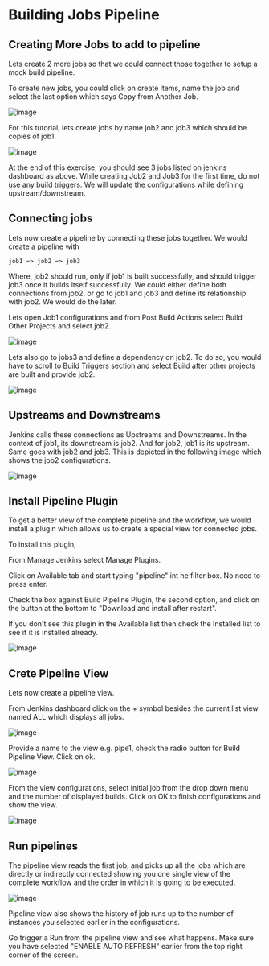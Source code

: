 # Building Jobs Pipeline

## Creating More Jobs to add to pipeline
Lets create 2 more jobs so that we could connect those together to setup a mock build pipeline.

To create new jobs, you could click on create items, name the job and select the last option which says Copy from Another Job.

![image](https://github.com/haneefmohamed/DevOps-Projects/assets/159698808/21d48b04-0a3b-4084-931a-7614454973fe)

For this tutorial, lets create jobs by name job2 and job3 which should be copies of job1.

![image](https://github.com/haneefmohamed/DevOps-Projects/assets/159698808/b2056f43-893f-4967-9b7e-e4724917b1be)

At the end of this exercise, you should see 3 jobs listed on jenkins dashboard as above. While creating Job2 and Job3 for the first time, do not use any build triggers. We will update the configurations while defining upstream/downstream.

## Connecting jobs
Lets now create a pipeline by connecting these jobs together. We would create a pipeline with
```
job1 => job2 => job3
```
Where, job2 should run, only if job1 is built successfully, and should trigger job3 once it builds itself successfully. We could either define both connections from job2, or go to job1 and job3 and define its relationship with job2. We would do the later.

Lets open Job1 configurations and from Post Build Actions select Build Other Projects and select job2.

![image](https://github.com/haneefmohamed/DevOps-Projects/assets/159698808/6c67af4a-eabf-4e14-8ace-ce68ac895075)

Lets also go to jobs3 and define a dependency on job2. To do so, you would have to scroll to Build Triggers section and select Build after other projects are built and provide job2.

![image](https://github.com/haneefmohamed/DevOps-Projects/assets/159698808/01f7afec-5d10-4b3e-8053-be8ab163a50b)

## Upstreams and Downstreams

Jenkins calls these connections as Upstreams and Downstreams. In the context of job1, its downstream is job2. And for job2, job1 is its upstream. Same goes with job2 and job3. This is depicted in the following image which shows the job2 configurations.

![image](https://github.com/haneefmohamed/DevOps-Projects/assets/159698808/6bb70b4a-1bf9-46ee-b055-06a940445995)

## Install Pipeline Plugin

To get a better view of the complete pipeline and the workflow, we would install a plugin which allows us to create a special view for connected jobs.

To install this plugin,

From Manage Jenkins select Manage Plugins.

Click on Available tab and start typing "pipeline" int he filter box. No need to press enter.

Check the box against Build Pipeline Plugin, the second option, and click on the button at the bottom to "Download and install after restart".

If you don't see this plugin in the Available list then check the Installed list to see if it is installed already.

![image](https://github.com/haneefmohamed/DevOps-Projects/assets/159698808/102be6ef-8d35-43e7-a0b9-3d817b60745f)

## Crete Pipeline View
Lets now create a pipeline view.

From Jenkins dashboard click on the + symbol besides the current list view named ALL which displays all jobs.

![image](https://github.com/haneefmohamed/DevOps-Projects/assets/159698808/5055ba9b-1791-4318-b52a-02ee21d631e5)

Provide a name to the view e.g. pipe1, check the radio button for Build Pipeline View. Click on ok.

![image](https://github.com/haneefmohamed/DevOps-Projects/assets/159698808/f26a9ff1-6f24-4a1d-8cf6-97e177256047)

From the view configurations, select initial job from the drop down menu and the number of displayed builds. Click on OK to finish configurations and show the view.

![image](https://github.com/haneefmohamed/DevOps-Projects/assets/159698808/0e997980-d7ba-4d19-be36-33515cfd5b09)

## Run pipelines
The pipeline view reads the first job, and picks up all the jobs which are directly or indirectly connected showing you one single view of the complete workflow and the order in which it is going to be executed.

![image](https://github.com/haneefmohamed/DevOps-Projects/assets/159698808/e2e7dea7-fa72-4a44-9878-388b33d1c4cd)

Pipeline view also shows the history of job runs up to the number of instances you selected earlier in the configurations.

Go trigger a Run from the pipeline view and see what happens. Make sure you have selected "ENABLE AUTO REFRESH" earlier from the top right corner of the screen.
